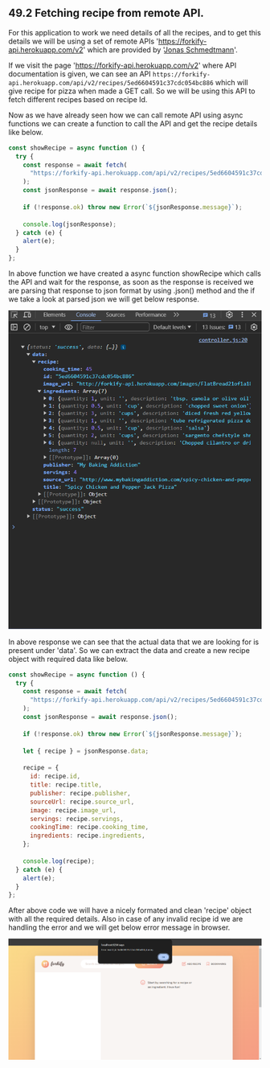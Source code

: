 ## 49.2 Fetching recipe from remote API.

For this application to work we need details of all the recipes, and to get this details we will be using a set of remote APIs 'https://forkify-api.herokuapp.com/v2' which are provided by '[Jonas Schmedtmann](https://www.udemy.com/course/the-complete-javascript-course/?couponCode=LETSLEARNNOWPP)'.

If we visit the page 'https://forkify-api.herokuapp.com/v2' where API documentation is given, we can see an API `https://forkify-api.herokuapp.com/api/v2/recipes/5ed6604591c37cdc054bc886` which will give recipe for pizza when made a GET call. So we will be using this API to fetch different recipes based on recipe Id.

Now as we have already seen how we can call remote API using async functions we can create a function to call the API and get the recipe details like below.

```javascript
const showRecipe = async function () {
  try {
    const response = await fetch(
      "https://forkify-api.herokuapp.com/api/v2/recipes/5ed6604591c37cdc054bc886"
    );
    const jsonResponse = await response.json();

    if (!response.ok) throw new Error(`${jsonResponse.message}`);

    console.log(jsonResponse);
  } catch (e) {
    alert(e);
  }
};
```

In above function we have created a async function showRecipe which calls the API and wait for the response, as soon as the response is received we are parsing that response to json format by using .json() method and the if we take a look at parsed json we will get below response.

![API Response ()](https://github.com/Akhil-Selukar/Complete-JavaScript-Notes/blob/master/49-Final%20project/49.2-Fetching%20recipe%20from%20remote%20API/Notes%20images/response-1.png)

In above response we can see that the actual data that we are looking for is present under 'data'. So we can extract the data and create a new recipe object with required data like below.

```javascript
const showRecipe = async function () {
  try {
    const response = await fetch(
      "https://forkify-api.herokuapp.com/api/v2/recipes/5ed6604591c37cdc054bc886_dummy"
    );
    const jsonResponse = await response.json();

    if (!response.ok) throw new Error(`${jsonResponse.message}`);

    let { recipe } = jsonResponse.data;

    recipe = {
      id: recipe.id,
      title: recipe.title,
      publisher: recipe.publisher,
      sourceUrl: recipe.source_url,
      image: recipe.image_url,
      servings: recipe.servings,
      cookingTime: recipe.cooking_time,
      ingredients: recipe.ingredients,
    };

    console.log(recipe);
  } catch (e) {
    alert(e);
  }
};
```

After above code we will have a nicely formated and clean 'recipe' object with all the required details. Also in case of any invalid recipe id we are handling the error and we will get below error message in browser.

![Error response (49-Final project/49.2-Fetching recipe from remote API/Notes images/error response.png)](https://github.com/Akhil-Selukar/Complete-JavaScript-Notes/blob/master/49-Final%20project/49.2-Fetching%20recipe%20from%20remote%20API/Notes%20images/error%20response.png)
